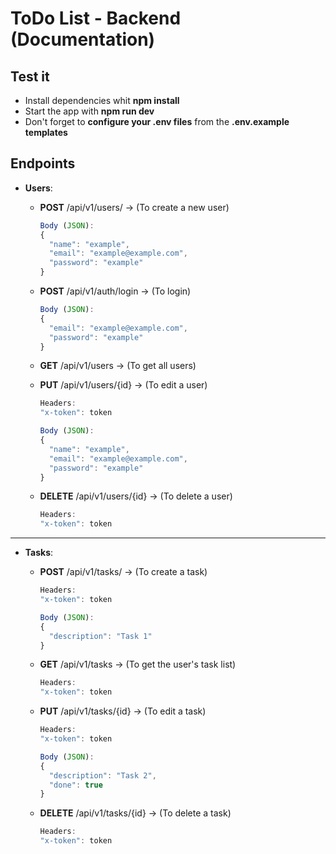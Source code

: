 # __ToDo List - Backend__ (Documentation)

## __Test it__
- Install dependencies whit __npm install__
- Start the app with __npm run dev__
- Don't forget to __configure your .env files__ from the __.env.example templates__

## __Endpoints__
- __Users__:
  - __POST__ /api/v1/users/ -> (To create a new user)
    ```javascript
    Body (JSON):
    {
      "name": "example",
      "email": "example@example.com",
      "password": "example"
    }
    ```

  - __POST__ /api/v1/auth/login -> (To login)
    ```javascript
    Body (JSON):
    {
      "email": "example@example.com",
      "password": "example"
    }

  - __GET__ /api/v1/users -> (To get all users)

  - __PUT__ /api/v1/users/{id} -> (To edit a user)
    ```javascript
    Headers:
    "x-token": token

    Body (JSON):
    {
      "name": "example",
      "email": "example@example.com",
      "password": "example"
    }
    ```

  - __DELETE__ /api/v1/users/{id} -> (To delete a user)
    ```javascript
    Headers:
    "x-token": token
    ```
---
- __Tasks__:
  - __POST__ /api/v1/tasks/ -> (To create a task)
    ```javascript
    Headers:
    "x-token": token

    Body (JSON):
    {
      "description": "Task 1"
    }
    ```

  - __GET__ /api/v1/tasks -> (To get the user's task list)
    ```javascript
    Headers:
    "x-token": token
    ````

  - __PUT__ /api/v1/tasks/{id} -> (To edit a task)
    ```javascript
    Headers:
    "x-token": token

    Body (JSON):
    {
      "description": "Task 2",
      "done": true
    }
    ```

  - __DELETE__ /api/v1/tasks/{id} -> (To delete a task)
    ```javascript
    Headers:
    "x-token": token
    ```
